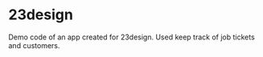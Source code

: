 23design
========

Demo code of an app created for 23design. Used keep track of job tickets and customers.
